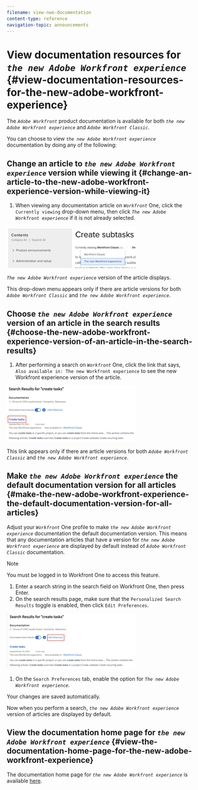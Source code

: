 ```yaml
---
filename: view-nwe-documentation
content-type: reference
navigation-topic: announcements
---
```




# View documentation resources for *`the new Adobe Workfront experience`* {#view-documentation-resources-for-the-new-adobe-workfront-experience}

The *`Adobe Workfront`* product documentation is available for both *`the new Adobe Workfront experience`* and *`Adobe Workfront Classic`*. 


You can choose to view *`the new Adobe Workfront experience`* documentation by doing any of the following:


## Change an article to *`the new Adobe Workfront experience`* version while viewing it {#change-an-article-to-the-new-adobe-workfront-experience-version-while-viewing-it}




1.  When viewing any documentation article on *`Workfront`* One, click the `Currently viewing` drop-down menu, then click *`The new Adobe Workfront experience`* if it is not already selected.


   ![](assets/article-nwe-drop-down-350x114.png)




   *`The new Adobe Workfront experience`* version of the article displays.


   This drop-down menu appears only if there are article versions for both *`Adobe Workfront Classic`* and *`the new Adobe Workfront experience`*.





## Choose *`the new Adobe Workfront experience`* version of an article in the search results {#choose-the-new-adobe-workfront-experience-version-of-an-article-in-the-search-results}




1.  After performing a search on *`Workfront`* One, click the link that says, `Also available in: The new Workfront experience` to see the new Workfront experience version of the article.


   ![](assets/combined2-350x153.png)




   This link appears only if there are article versions for both *`Adobe Workfront Classic`* and *`the new Adobe Workfront experience`*.





## Make *`the new Adobe Workfront experience`* the default documentation version for all articles {#make-the-new-adobe-workfront-experience-the-default-documentation-version-for-all-articles}

Adjust your *`Workfront`* One profile to make *`the new Adobe Workfront experience`* documentation the default documentation version. This means that any documentation articles that have a version for *`the new Adobe Workfront experience`* are displayed by default instead of *`Adobe Workfront Classic`* documentation.


>[!NOTE]
>
>You must be logged in to Workfront One to access this feature.





1.  Enter a search string in the search field on Workfront One, then press Enter.
1.  On the search results page, make sure that the `Personalized Search Results` toggle is enabled, then click `Edit Preferences`.


   ![](assets/editpref-350x152.png)



1.  On the `Search Preferences` tab, enable the option for *`The new Adobe Workfront experience`*.


   Your changes are saved automatically. 


   Now when you perform a search, *`the new Adobe Workfront experience`* version of articles are displayed by default.





## View the documentation home page for *`the new Adobe Workfront experience`* {#view-the-documentation-home-page-for-the-new-adobe-workfront-experience}

The documentation home page for *`the new Adobe Workfront experience`* is available [here](https://one.workfront.com/s/documentation-new-workfront-experience).
